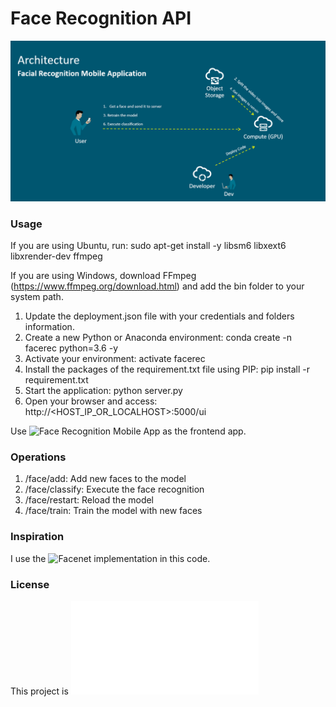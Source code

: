 # Face Recognition API

![Architecture](architecture.png)


### Usage

If you are using Ubuntu, run: sudo apt-get install -y libsm6 libxext6 libxrender-dev ffmpeg

If you are using Windows, download FFmpeg (https://www.ffmpeg.org/download.html) and add the bin folder to your system path.

1) Update the deployment.json file with your credentials and folders information.
2) Create a new Python or Anaconda environment: conda create -n facerec python=3.6 -y
3) Activate your environment: activate facerec
4) Install the packages of the requirement.txt file using PIP: pip install -r requirement.txt
5) Start the application: python server.py
6) Open your browser and access: http://<HOST_IP_OR_LOCALHOST>:5000/ui

Use ![Face Recognition Mobile App](https://github.com/waslleysouza/face_recognition_mobile_app) as the frontend app.


### Operations

1) /face/add: Add new faces to the model
2) /face/classify: Execute the face recognition
3) /face/restart: Reload the model
4) /face/train: Train the model with new faces


### Inspiration

I use the ![Facenet](https://github.com/davidsandberg/facenet) implementation in this code.


### License

This project is ![MIT License](LICENSE.md)
